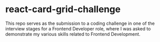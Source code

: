 # react-card-grid-challenge
This repo serves as the submission to a coding challenge in one of the interview stages for a Frontend Developer role, where I was asked to demonstrate my various skills related to Frontend Development.
